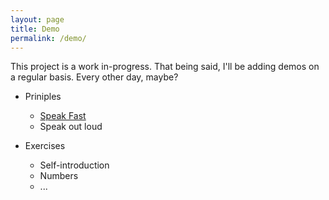 ```yaml
---
layout: page
title: Demo
permalink: /demo/
---	
```


This project is a work in-progress. That being said, I'll be adding demos on a regular basis. Every other day, maybe? 

* Priniples
  * [Speak Fast](http://www.guibueno.me/languagebug/principle_speakfaster.html)
  * Speak out loud

* Exercises
  * Self-introduction
  * Numbers
  * ...